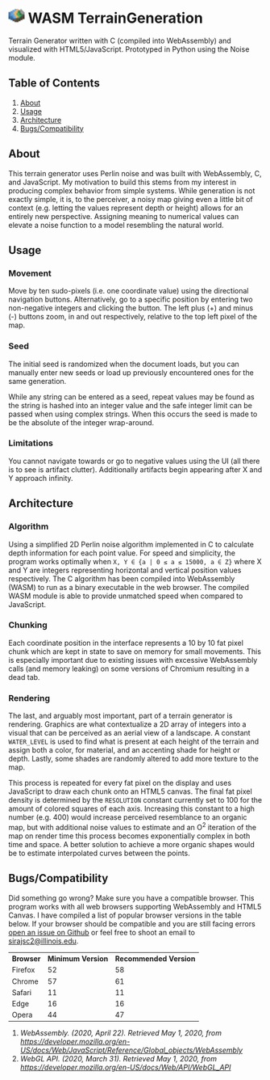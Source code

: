 # <img src="app/favicon.png" alt="Logo" width="32px" style="image-rendering: crisp-edges;"> WASM TerrainGeneration

Terrain Generator written with C (compiled into WebAssembly) and visualized with HTML5/JavaScript.
Prototyped in Python using the Noise module.

<h2>Table of Contents</h2>
    <ol id="toc">
      <li><a href="#about">About</a></li>
      <li><a href="#usage">Usage</a></li>
      <li><a href="#architecture">Architecture</a></li>
      <li><a href="#bugs">Bugs/Compatibility</a></li>
    </ol>
    <h2 id="about">About</h2>
    <p>This terrain generator uses Perlin noise and was built with WebAssembly, C, and JavaScript. My motivation to build this stems from my interest in producing complex behavior from simple systems. While generation is not exactly simple, it is, to the perceiver, a noisy map giving even a little bit of context (e.g. letting the values represent depth or height) allows for an entirely new perspective. Assigning meaning to numerical values can elevate a noise function to a model resembling the natural world.</p>
    <h2 id="usage">Usage</h2>
    <h3>Movement</h3>
    <p>Move by ten sudo-pixels (i.e. one coordinate value) using the directional navigation buttons. Alternatively, go to a specific position by entering two non-negative integers and clicking the button. The left plus (+) and minus (-) buttons zoom, in and out respectively, relative to the top left pixel of the map.</p>
    <h3>Seed</h3>
    <p>The initial seed is randomized when the document loads, but you can manually enter new seeds or load up previously encountered ones for the same generation.</p><p> While any string can be entered as a seed, repeat values may be found as the string is hashed into an integer value and the safe integer limit can be passed when using complex strings. When this occurs the seed is made to be the absolute of the integer wrap-around.</p>
    <h3>Limitations</h3>
    <p>You cannot navigate towards or go to negative values using the UI (all there is to see is artifact clutter). Additionally artifacts begin appearing after X and Y approach infinity.</p>
    <h2 id="architecture">Architecture</h2>
    <h3>Algorithm</h3>
    <p>Using a simplified 2D Perlin noise algorithm implemented in C to calculate depth information for each point value. For speed and simplicity, the program works optimally when <code>X, Y ∈ {a | 0 ≤ a ≤ 15000, a ∈ Z}</code> where X and Y are integers representing horizontal and vertical position values respectively. The C algorithm has been compiled into WebAssembly (WASM) to run as a binary executable in the web browser. The compiled WASM module is able to provide unmatched speed when compared to JavaScript.</p>
    <h3>Chunking</h3>
    <p>Each coordinate position in the interface represents a 10 by 10 fat pixel chunk which are kept in state to save on memory for small movements. This is especially important due to existing issues with excessive WebAssembly calls (and memory leaking) on some versions of Chromium resulting in a dead tab.</p>
    <h3>Rendering</h3>
    <p>The last, and arguably most important, part of a terrain generator is rendering. Graphics are what contextualize a 2D array of integers into a visual that can be perceived as an aerial view of a landscape. A constant <code>WATER_LEVEL</code> is used to find what is present at each height of the terrain and assign both a color, for material, and an accenting shade for height or depth. Lastly, some shades are randomly altered to add more texture to the map.</p>
    <p>This process is repeated for every fat pixel on the display and uses JavaScript to draw each chunk onto an HTML5 canvas. The final fat pixel density is determined by the <code>RESOLUTION</code> constant currently set to 100 for the amount of colored squares of each axis. Increasing this constant to a high number (e.g. 400) would increase perceived resemblance to an organic map, but with additional noise values to estimate and an O<sup>2</sup> iteration of the map on render time this process becomes exponentially complex in both time and space. A better solution to achieve a more organic shapes would be to estimate interpolated curves between the points.</p>
    <h2 id="bugs">Bugs/Compatibility</h2>
    <p>Did something go wrong? Make sure you have a compatible browser. This program works with all web browsers supporting WebAssembly and HTML5 Canvas. I have compiled a list of popular browser versions in the table below. If your browser should be compatible and you are still facing errors <a target="_blank" href="https://github.com/SirajChokshi/TerrainGeneration/issues/new">open an issue on Github</a> or feel free to shoot an email to <a href="mailto:sirajsc2@illinois.edu">sirajsc2@illinois.edu</a>.</p>
    <table id="comp-table">
      <tr><th>Browser</th><th>Minimum Version</th><th>Recommended Version</th></tr>
      <tr><td>Firefox</td><td>52</td><td>58</td></tr>
      <tr><td>Chrome</td><td>57</td><td>61</td></tr>
      <tr><td>Safari</td><td>11</td><td>11</td></tr>
      <tr><td>Edge</td><td>16</td><td>16</td></tr>
      <tr><td>Opera</td><td>44</td><td>47</td></tr>
    </table>
    <ol class="bib">
      <li><cite>WebAssembly. (2020, April 22). Retrieved May 1, 2020, from <a href="https://developer.mozilla.org/en-US/docs/Web/JavaScript/Reference/Global_objects/WebAssembly" target="_blank" >https://developer.mozilla.org/en-US/docs/Web/JavaScript/Reference/Global_objects/WebAssembly</a></cite></li>
      <li><cite>WebGL API. (2020, March 31). Retrieved May 1, 2020, from <a href="https://developer.mozilla.org/en-US/docs/Web/API/WebGL_API" target="_blank">https://developer.mozilla.org/en-US/docs/Web/API/WebGL_API</a></cite></li>
    </ol>

